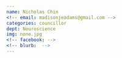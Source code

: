 ```yaml
---
name: Nicholas Chin
<!-- email: madisonjeadams@gmail.com -->
categories: councillor
dept: Neuroscience
img: none.jpg
<!-- facebook: -->
<!-- blurb:  -->
---
```

